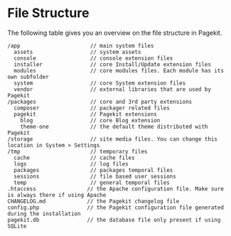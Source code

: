 # File Structure

<p class="uk-article-lead">The following table gives you an overview on the file structure in Pagekit.</p>

    /app                      // main system files
      assets                  // system assets
      console                 // console extension files
      installer               // core Install/Update extension files
      modules                 // core modules files. Each module has its own subfolder
      system                  // core System extension files
      vendor                  // external libraries that are used by Pagekit
    /packages                 // core and 3rd party extensions
      composer                // packager related files
      pagekit                 // Pagekit extensions
        blog                  // core Blog extension
        theme-one             // the default theme distributed with Pagekit
    /storage                  // site media files. You can change this location in System > Settings
    /tmp                      // temporary files
      cache                   // cache files
      logs                    // log files
      packages                // packages temporal files
      sessions                // file based user sessions
      temp                    // general temporal files
    .htaccess                // the Apache configuration file. Make sure is always there if using Apache
    CHANGELOG.md             // the Pagekit changelog file
    config.php               // the Pagekit configuration file generated during the installation
    pagekit.db               // the database file only present if using SQLite

